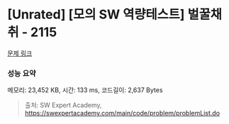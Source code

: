 # [Unrated] [모의 SW 역량테스트] 벌꿀채취 - 2115 

[문제 링크](https://swexpertacademy.com/main/code/problem/problemDetail.do?contestProbId=AV5V4A46AdIDFAWu) 

### 성능 요약

메모리: 23,452 KB, 시간: 133 ms, 코드길이: 2,637 Bytes



> 출처: SW Expert Academy, https://swexpertacademy.com/main/code/problem/problemList.do